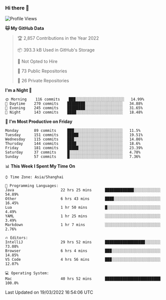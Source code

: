 ### Hi there 👋

<!--
**qbosen/qbosen** is a ✨ _special_ ✨ repository because its `README.md` (this file) appears on your GitHub profile.

Here are some ideas to get you started:

- 🔭 I’m currently working on ...
- 🌱 I’m currently learning ...
- 👯 I’m looking to collaborate on ...
- 🤔 I’m looking for help with ...
- 💬 Ask me about ...
- 📫 How to reach me: ...
- 😄 Pronouns: ...
- ⚡ Fun fact: ...
-->

<!--START_SECTION:waka-->
![Profile Views](http://img.shields.io/badge/Profile%20Views-2-blue)

**🐱 My GitHub Data** 

> 🏆 2,857 Contributions in the Year 2022
 > 
> 📦 393.3 kB Used in GitHub's Storage 
 > 
> 🚫 Not Opted to Hire
 > 
> 📜 73 Public Repositories 
 > 
> 🔑 26 Private Repositories  
 > 
**I'm a Night 🦉** 

```text
🌞 Morning    116 commits    ███░░░░░░░░░░░░░░░░░░░░░░   14.99% 
🌆 Daytime    270 commits    ████████░░░░░░░░░░░░░░░░░   34.88% 
🌃 Evening    245 commits    ████████░░░░░░░░░░░░░░░░░   31.65% 
🌙 Night      143 commits    ████░░░░░░░░░░░░░░░░░░░░░   18.48%

```
📅 **I'm Most Productive on Friday** 

```text
Monday       89 commits     ███░░░░░░░░░░░░░░░░░░░░░░   11.5% 
Tuesday      151 commits    █████░░░░░░░░░░░░░░░░░░░░   19.51% 
Wednesday    115 commits    ███░░░░░░░░░░░░░░░░░░░░░░   14.86% 
Thursday     144 commits    ████░░░░░░░░░░░░░░░░░░░░░   18.6% 
Friday       181 commits    █████░░░░░░░░░░░░░░░░░░░░   23.39% 
Saturday     37 commits     █░░░░░░░░░░░░░░░░░░░░░░░░   4.78% 
Sunday       57 commits     █░░░░░░░░░░░░░░░░░░░░░░░░   7.36%

```


📊 **This Week I Spent My Time On** 

```text
⌚︎ Time Zone: Asia/Shanghai

💬 Programming Languages: 
Java                     22 hrs 25 mins      █████████████░░░░░░░░░░░░   54.89% 
Other                    6 hrs 43 mins       ████░░░░░░░░░░░░░░░░░░░░░   16.45% 
Lua                      1 hr 50 mins        █░░░░░░░░░░░░░░░░░░░░░░░░   4.49% 
YAML                     1 hr 25 mins        ░░░░░░░░░░░░░░░░░░░░░░░░░   3.49% 
Markdown                 1 hr 7 mins         ░░░░░░░░░░░░░░░░░░░░░░░░░   2.76%

🔥 Editors: 
IntelliJ                 29 hrs 52 mins      ██████████████████░░░░░░░   73.08% 
Browser                  6 hrs 4 mins        ███░░░░░░░░░░░░░░░░░░░░░░   14.85% 
VS Code                  4 hrs 56 mins       ███░░░░░░░░░░░░░░░░░░░░░░   12.07%

💻 Operating System: 
Mac                      40 hrs 52 mins      █████████████████████████   100.0%

```


 Last Updated on 19/03/2022 16:54:06 UTC
<!--END_SECTION:waka-->
